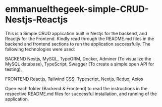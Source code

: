 # emmanuelthegeek-simple-CRUD-Nestjs-Reactjs
This is a Simple CRUD application built in Nestjs for the backend, and Reactjs for the Frontend. Kindly read through the README.md files in the backend and frontend sections to run the application successfully. The following technologies were used:

BACKEND
Nestjs,
MySQL,
TypeORM,
Docker,
Adminer (To visualize the MySQL database),
TypeScript,
Swagger (To create a simple open API for testing),

FRONTEND
Reactjs,
Tailwind CSS,
Typescript,
Nextjs,
Redux,
Axios

Open each folder (Backend & Frontend) to read the instructions in the respective README.md files for successful installation, and running of the application.
